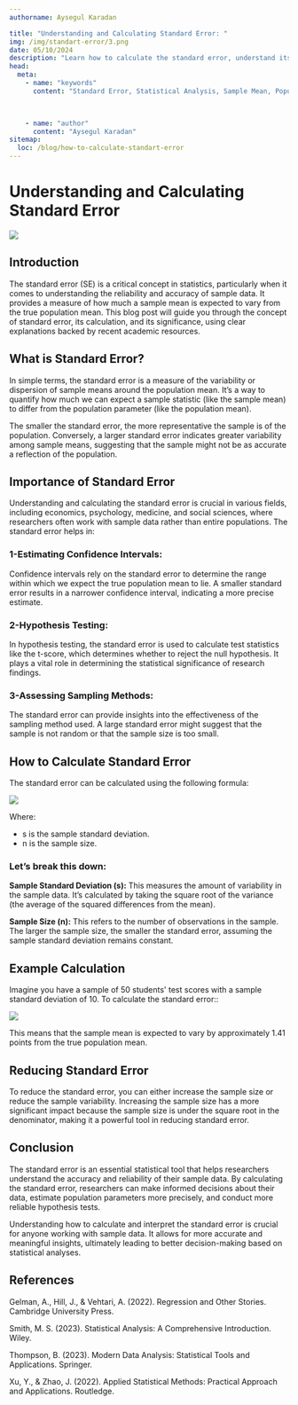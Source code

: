 ```yaml
---
authorname: Aysegul Karadan

title: "Understanding and Calculating Standard Error: "
img: /img/standart-error/3.png
date: 05/10/2024
description: "Learn how to calculate the standard error, understand its importance in statistical analysis, and explore practical examples. This guide covers essential concepts and formulas, helping you make informed decisions with sample data."
head:
  meta:
    - name: "keywords"
      content: "Standard Error, Statistical Analysis, Sample Mean, Population Mean, Confidence Intervals, Hypothesis Testing, Sample Size, Data Variability, Calculating Standard Error, Statistical Methods, What is the standard error in statistics, How do you calculate the standard error, Why is the standard error important, What does a small standard error indicate, How to Calculate Standard Error, How does sample size affect standard error, What is the formula for standard error, Standard Error formula, How can you reduce the standard error, How to reduce Standard Error, How is standard error different from standard deviation, Difference between standard deviation and standard error, Standard Error formula, Statistical significance, Margin of Error, Error Margin Calculation, Variance, Error Measurement, Sample Variability, Population Variability, Central Limit Theorem, Confidence Level, Z-Score, T-Score, Error Propagation, Error Estimation, Confidence Interval Calculation, Inferential Statistics, Descriptive Statistics, Statistical Inference, Measurement Error, Reliability of Estimates, Precision in Statistics, Accuracy vs. Precision, Sample Distribution, Population Distribution, Hypothesis Testing Methods, Statistical Error, Error Reduction Techniques, Sample Size Calculation, Statistical Models, Research Methodology, Data Analysis Techniques, Understanding Statistical Error, Application of Standard Error, How to Interpret Standard Error, Role of Standard Error in Research, Effect of Sample Size on Standard Error, Precision of Sample Mean, Variability in Statistical Estimates, Statistical Confidence, Statistical Tools and Techniques, Practical Applications of Standard Error, Error Analysis in Statistics, Estimating Population Parameters, Importance of Sample Size in Statistical Analysis, Effects of Sample Size on Statistical Accuracy, Standard Error in Regression Analysis, Standard Error in ANOVA, Error in Statistical Hypothesis Testing, Comparison of Standard Error and Confidence Interval, Understanding Statistical Uncertainty, Measures of Statistical Error, Impact of Data Quality on Standard Error, Calculating Error Margin in Surveys, Error Analysis in Experimental Research, Precision vs. Accuracy in Statistics, Significance of Standard Error in Data Analysis, How to Use Standard Error in Hypothesis Testing, Statistical Techniques for Error Reduction, Effect of Sample Size on Error Measurement, How to Improve Statistical Precision, Key Concepts in Standard Error, Statistical Error Measurement, Calculating Confidence Intervals with Standard Error, Reducing Measurement Error, Analyzing Sample Data, Improving Accuracy in Statistical Analysis, Understanding Variability in Data, Statistical Error Types, Techniques for Reducing Standard Error, Role of Standard Error in Data Interpretation, Statistical Error Calculation Methods, Importance of Statistical Precision, Variability and Precision in Statistics, Estimation Techniques in Statistics, Methods for Error Reduction in Data Analysis, Calculating Statistical Error for Research, Evaluating Statistical Accuracy, Understanding Sample Variability, Statistical Methods for Error Measurement, Impact of Sample Size on Error Estimation, Precision Techniques in Statistical Research, Statistical Analysis and Error Reduction, Practical Uses of Standard Error, Understanding Error Margins in Statistical Studies, Impact of Data Quality on Error Measurement, Key Factors Affecting Standard Error, Statistical Accuracy Improvement Techniques, Methods for Accurate Error Estimation, Calculating and Interpreting Standard Error, How Standard Error Affects Statistical Outcomes, Statistical Significance and Error Analysis, Error Reduction Strategies in Data Analysis, Comparing Standard Error with Other Statistical Measures, Methods to Enhance Precision in Statistical Analysis"
   


    - name: "author"
      content: "Aysegul Karadan"
sitemap:
  loc: /blog/how-to-calculate-standart-error
---
```


<h1 class="text-center"> Understanding and Calculating Standard Error</h2>



<div class="text-center flex flex-col items-center justify-center ">

   <img src="/img/standart-error/3.png" class="h-full rounded-lg"/>
     
</div>

## Introduction

The standard error (SE) is a critical concept in statistics, particularly when it comes to understanding the reliability and accuracy of sample data. It provides a measure of how much a sample mean is expected to vary from the true population mean. This blog post will guide you through the concept of standard error, its calculation, and its significance, using clear explanations backed by recent academic resources.





## What is Standard Error?

In simple terms, the standard error is a measure of the variability or dispersion of sample means around the population mean. It’s a way to quantify how much we can expect a sample statistic (like the sample mean) to differ from the population parameter (like the population mean).

The smaller the standard error, the more representative the sample is of the population. Conversely, a larger standard error indicates greater variability among sample means, suggesting that the sample might not be as accurate a reflection of the population.

## Importance of Standard Error

Understanding and calculating the standard error is crucial in various fields, including economics, psychology, medicine, and social sciences, where researchers often work with sample data rather than entire populations. The standard error helps in:

### 1-Estimating Confidence Intervals:

Confidence intervals rely on the standard error to determine the range within which we expect the true population mean to lie. A smaller standard error results in a narrower confidence interval, indicating a more precise estimate.

### 2-Hypothesis Testing:

 In hypothesis testing, the standard error is used to calculate test statistics like the t-score, which determines whether to reject the null hypothesis. It plays a vital role in determining the statistical significance of research findings.

 ### 3-Assessing Sampling Methods:

 The standard error can provide insights into the effectiveness of the sampling method used. A large standard error might suggest that the sample is not random or that the sample size is too small.

<div class="text-center flex flex-col items-center justify-center">
<h2>How to Calculate Standard Error</h2>
   <p> The standard error can be calculated using the following formula:</p>
   <img src="/img/standart-error/1.png" class="h-24"/>
      <p> Where:</p>
      <ul class="text-start">
      <li>s is the sample standard deviation.</li>
      <li>n is the sample size.</li>
      </ul>
</div>

### Let’s break this down:

**Sample Standard Deviation (s):** This measures the amount of variability in the sample data. It’s calculated by taking the square root of the variance (the average of the squared differences from the mean).

**Sample Size (n):** This refers to the number of observations in the sample. The larger the sample size, the smaller the standard error, assuming the sample standard deviation remains constant.






<div class="text-center flex flex-col items-center justify-center">
<h2>Example Calculation</h2>
   <p> Imagine you have a sample of 50 students' test scores with a sample standard deviation of 10. To calculate the standard error::</p>
   <img src="/img/standart-error/2.jpg" class="h-24"/>
      <p> This means that the sample mean is expected to vary by approximately 1.41 points from the true population mean.</p>
      
</div>

## Reducing Standard Error

To reduce the standard error, you can either increase the sample size or reduce the sample variability. Increasing the sample size has a more significant impact because the sample size is under the square root in the denominator, making it a powerful tool in reducing standard error.


## Conclusion

The standard error is an essential statistical tool that helps researchers understand the accuracy and reliability of their sample data. By calculating the standard error, researchers can make informed decisions about their data, estimate population parameters more precisely, and conduct more reliable hypothesis tests.

Understanding how to calculate and interpret the standard error is crucial for anyone working with sample data. It allows for more accurate and meaningful insights, ultimately leading to better decision-making based on statistical analyses.


## References

Gelman, A., Hill, J., & Vehtari, A. (2022). Regression and Other Stories. Cambridge University Press.

Smith, M. S. (2023). Statistical Analysis: A Comprehensive Introduction. Wiley.

Thompson, B. (2023). Modern Data Analysis: Statistical Tools and Applications. Springer.

Xu, Y., & Zhao, J. (2022). Applied Statistical Methods: Practical Approach and Applications. Routledge.







